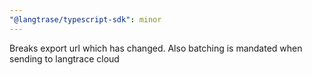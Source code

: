```yaml
---
"@langtrase/typescript-sdk": minor
---
```


Breaks export url which has changed. Also batching is mandated when sending to langtrace cloud
